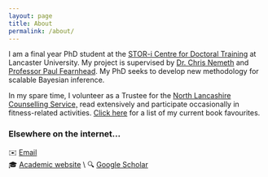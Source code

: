 ```yaml
---
layout: page
title: About
permalink: /about/
---
```


I am a final year PhD student at the [STOR-i Centre for Doctoral Training](https://www.lancaster.ac.uk/stor-i/) at Lancaster University. My project is supervised by [Dr. Chris Nemeth](https://www.lancaster.ac.uk/~nemeth/) and [Professor Paul Fearnhead](https://maths.lancs.ac.uk/~fearnhea/). My PhD seeks to develop new methodology for scalable Bayesian inference. 

In my spare time, I volunteer as a Trustee for the [North Lancashire Counselling Service,](http://www.northlancscounselling.org.uk/) read extensively and participate occasionally in fitness-related activities. [Click here](https://sputcha1.github.io/book_list) for a list of my current book favourites.

### Elsewhere on the internet... 

✉️ [Email](mailto:s.putcha1@lancaster.ac.uk) \
🎓 [Academic website](https://lancs.ac.uk/~putchas) \ 
🔍 [Google Scholar](https://scholar.google.com/citations?user=dWKb1jAAAAAJ&hl=en) 

